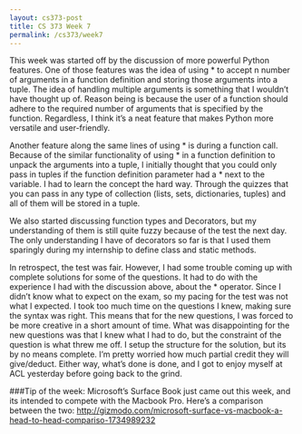 ```yaml
---
layout: cs373-post
title: CS 373 Week 7
permalink: /cs373/week7
---
```


This week was started off by the discussion of more powerful Python features. One of those features was the idea of using * to accept n number of arguments in a function definition and storing those arguments into a tuple. The idea of handling multiple arguments is something that I wouldn’t have thought up of. Reason being is because the user of a function should adhere to the required number of arguments that is specified by the function. Regardless, I think it’s a neat feature that makes Python more versatile and user-friendly.

Another feature along the same lines of using * is during a function call. Because of the similar functionality of using * in a function definition to unpack the arguments into a tuple, I initially thought that you could only pass in tuples if the function definition parameter had a * next to the variable. I had to learn the concept the hard way. Through the quizzes that you can pass in any type of collection (lists, sets, dictionaries, tuples) and all of them will be stored in a tuple.

We also started discussing function types and Decorators, but my understanding of them is still quite fuzzy because of the test the next day. The only understanding I have of decorators so far is that I used them sparingly during my internship to define class and static methods.

In retrospect, the test was fair. However, I had some trouble coming up with complete solutions for some of the questions. It had to do with the experience I had with the discussion above, about the * operator. Since I didn’t know what to expect on the exam, so my pacing for the test was not what I expected. I took too much time on the questions I knew, making sure the syntax was right. This means that for the new questions, I was forced to be more creative in a short amount of time. What was disappointing for the new questions was that I knew what I had to do, but the constraint of the question is what threw me off. I setup the structure for the solution, but its by no means complete. I’m pretty worried how much partial credit they will give/deduct. Either way, what’s done is done, and I got to enjoy myself at ACL yesterday before going back to the grind.

###Tip of the week:
Microsoft’s Surface Book just came out this week, and its intended to compete with the Macbook Pro. Here’s a comparison between the two: http://gizmodo.com/microsoft-surface-vs-macbook-a-head-to-head-compariso-1734989232
